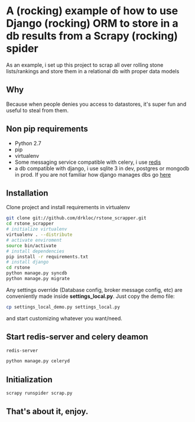 # A (rocking) example of how to use Django (rocking) ORM to store in a db results from a Scrapy (rocking) spider 

As an example, i set up this project to scrap all over rolling stone lists/rankings and store them in a relational db with proper data models
 
## Why

Because when people denies you access to datastores, it's super fun and useful to steal from them.

## Non pip requirements

+ Python 2.7
+ pip
+ virtualenv
+ Some messaging service compatible with celery, i use [redis](http://redis.io)
+ a db compatible with django, i use sqlite 3 in dev, postgres or mongodb in prod. If you are not familiar how django manages dbs go [here](https://docs.djangoproject.com/en/1.3/ref/databases/)

## Installation

Clone project and install requirements in virtualenv

```bash
git clone git://github.com/drkloc/rstone_scrapper.git
cd rstone_scrapper
# initialize virtualenv
virtualenv . --distribute
# activate enviroment
source bin/activate
# install dependencies
pip install -r requirements.txt
# install django
cd rstone
python manage.py syncdb
python manage.py migrate

```

Any settings override (Database config, broker message config, etc) are conveniently made inside **settings_local.py**. Just copy the demo file:

```bash
cp settings_local_demo.py settings_local.py
```

and start customizing whatever you want/need.

## Start redis-server and celery deamon

```bash
redis-server
```

```bash
python manage.py celeryd
```

## Initialization

```bash
scrapy runspider scrap.py
```

## That's about it, enjoy.